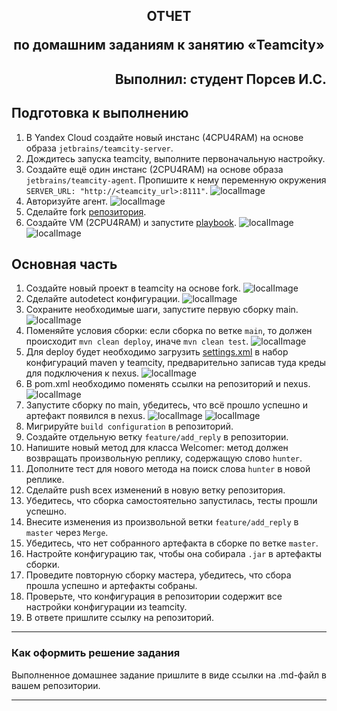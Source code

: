 ## <p style="text-align: center;">ОТЧЕТ</p> <p style="text-align: center;">по домашним заданиям к занятию «Teamcity»</p>
## <p style="text-align: right;">Выполнил: студент Порсев И.С.</p>

## Подготовка к выполнению

1. В Yandex Cloud создайте новый инстанс (4CPU4RAM) на основе образа `jetbrains/teamcity-server`.
2. Дождитесь запуска teamcity, выполните первоначальную настройку.
3. Создайте ещё один инстанс (2CPU4RAM) на основе образа `jetbrains/teamcity-agent`. Пропишите к нему переменную окружения `SERVER_URL: "http://<teamcity_url>:8111"`.
![localImage](./.screenshots/screen_IV.00_1.png)  
4. Авторизуйте агент.
![localImage](./.screenshots/screen_IV.00_4.png)  
5. Сделайте fork [репозитория](https://github.com/aragastmatb/example-teamcity).
6. Создайте VM (2CPU4RAM) и запустите [playbook](./infrastructure).
![localImage](./.screenshots/screen_IV.00_6.png)  
![localImage](./.screenshots/Yes.png)

## Основная часть

1. Создайте новый проект в teamcity на основе fork.
![localImage](./.screenshots/screen_IV.00_basic_1.png)
2. Сделайте autodetect конфигурации.
![localImage](./.screenshots/screen_IV.00_basic_2.png)
3. Сохраните необходимые шаги, запустите первую сборку main.
![localImage](./.screenshots/screen_IV.00_basic_3.png)
4. Поменяйте условия сборки: если сборка по ветке `main`, то должен происходит `mvn clean deploy`, иначе `mvn clean test`.
![localImage](./.screenshots/screen_IV.00_basic_4.png)
5. Для deploy будет необходимо загрузить [settings.xml](./teamcity/settings.xml) в набор конфигураций maven у teamcity, предварительно записав туда креды для подключения к nexus.
![localImage](./.screenshots/screen_IV.00_basic_5.png)
6. В pom.xml необходимо поменять ссылки на репозиторий и nexus.
![localImage](./.screenshots/screen_IV.00_basic_6.png)
7. Запустите сборку по main, убедитесь, что всё прошло успешно и артефакт появился в nexus.
![localImage](./.screenshots/screen_IV.00_basic_7.png)
![localImage](./.screenshots/screen_IV.00_basic_7.1.png)
8. Мигрируйте `build configuration` в репозиторий.
9. Создайте отдельную ветку `feature/add_reply` в репозитории.
10. Напишите новый метод для класса Welcomer: метод должен возвращать произвольную реплику, содержащую слово `hunter`.
11. Дополните тест для нового метода на поиск слова `hunter` в новой реплике.
12. Сделайте push всех изменений в новую ветку репозитория.
13. Убедитесь, что сборка самостоятельно запустилась, тесты прошли успешно.
14. Внесите изменения из произвольной ветки `feature/add_reply` в `master` через `Merge`.
15. Убедитесь, что нет собранного артефакта в сборке по ветке `master`.
16. Настройте конфигурацию так, чтобы она собирала `.jar` в артефакты сборки.
17. Проведите повторную сборку мастера, убедитесь, что сбора прошла успешно и артефакты собраны.
18. Проверьте, что конфигурация в репозитории содержит все настройки конфигурации из teamcity.
19. В ответе пришлите ссылку на репозиторий.

---

### Как оформить решение задания

Выполненное домашнее задание пришлите в виде ссылки на .md-файл в вашем репозитории.

---

